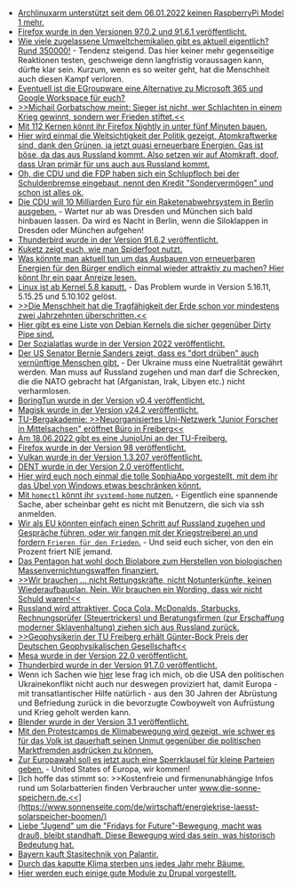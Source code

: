 * [Archlinuxarm unterstützt seit dem 06.01.2022 keinen RaspberryPi Model 1 mehr.](https://archlinuxarm.org/forum/viewtopic.php?f=7&t=15783&hilit=build+os)
* [Firefox wurde in den Versionen 97.0.2 und 91.6.1 veröffentlicht.](https://www.bleepingcomputer.com/news/security/mozilla-firefox-9702-fixes-two-actively-exploited-zero-day-bugs/)
* [Wie viele zugelassene Umweltchemikalien gibt es aktuell eigentlich? Rund 350000!](https://www.sonnenseite.com/de/umwelt/zahl-der-umweltchemikalien-wird-unbeherrschbar/) - Tendenz steigend. Das hier keiner mehr gegenseitige Reaktionen testen, geschweige denn langfristig voraussagen kann, dürfte klar sein. Kurzum, wenn es so weiter geht, hat die Menschheit auch diesen Kampf verloren.
* [Eventuell ist die EGroupware eine Alternative zu Microsoft 365 und Google Workspace für euch?](https://opensource.com/article/22/3/open-source-egroupware)
* [>>Michail Gorbatschow meint: Sieger ist nicht, wer Schlachten in einem Krieg gewinnt, sondern wer Frieden stiftet.<<](https://www.sonnenseite.com/de/franz-alt/kommentare-interviews/michail-gorbatschow-nie-wieder-krieg/)
* [Mit 112 Kernen könnt ihr Firefox Nightly in unter fünf Minuten bauen.](https://utcc.utoronto.ca/~cks/space/blog/linux/BigServerFastFirefoxBuild)
* [Hier wird einmal die Weitsichtigkeit der Politik gezeigt, Atomkraftwerke sind, dank den Grünen, ja jetzt quasi erneuerbare Energien. Gas ist böse, da das aus Russland kommt. Also setzen wir auf Atomkraft, doof, dass Uran primär für uns auch aus Russland kommt.](https://blog.fefe.de/?ts=9cdbb19e)
* [Oh, die CDU und die FDP haben sich ein Schlupfloch bei der Schuldenbremse eingebaut, nennt den Kredit "Sondervermögen" und schon ist alles ok.](https://blog.fefe.de/?ts=9cdbaa9d)
* [Die CDU will 10 Milliarden Euro für ein Raketenabwehrsystem in Berlin ausgeben.](https://blog.fefe.de/?ts=9cdbf754) - Wartet nur ab was Dresden und München sich bald hinbauen lassen. Da wird es Nacht in Berlin, wenn die Siloklappen in Dresden oder München aufgehen!
* [Thunderbird wurde in der Version 91.6.2 veröffentlicht.](https://www.borncity.com/blog/2022/03/07/thunderbird-version-91-6-2/)
* [Kuketz zeigt euch, wie man Spiderfoot nutzt.](https://www.kuketz-blog.de/spiderfoot-osint-tool-open-source-intelligence-zur-analyse-und-aufklaerung/)
* [Was könnte man aktuell tun um das Ausbauen von erneuerbaren Energien für den Bürger endlich einmal wieder attraktiv zu machen? Hier könnt Ihr ein paar Anreize lesen.](https://www.sonnenseite.com/de/politik/es-braucht-ein-erneuerbare-energien-notgesetz-een-zur-bekaempfung-der-energiekrise/)
* [Linux ist ab Kernel 5.8 kaputt.](https://www.borncity.com/blog/2022/03/08/dirty-pipe-linux-schwachstelle-ermglicht-root-zugriff/) - Das Problem wurde in Version 5.16.11, 5.15.25 und 5.10.102 gelöst.
* [>>Die Menschheit hat die Tragfähigkeit der Erde schon vor mindestens zwei Jahrzehnten überschritten.<<](https://www.sonnenseite.com/de/zukunft/club-of-rome-es-gibt-sie-die-grenzen-des-wachstums/)
* [Hier gibt es eine Liste von Debian Kernels die sicher gegenüber Dirty Pipe sind.](https://security-tracker.debian.org/tracker/CVE-2022-0847)
* [Der Sozialatlas wurde in der Version 2022 veröffentlicht.](https://www.sonnenseite.com/de/tipps/sozialatlas-zeigt-herausforderungen-fuer-den-sozialen-zusammenhalt/)
* [Der US Senator Bernie Sanders zeigt, dass es "dort drüben" auch vernünftige Menschen gibt.](https://weltnetz.tv/video/2598-us-senator-bernie-sanders-fordert-die-neutralitaet-der-ukraine) - Der Ukraine muss eine Nuetralität gewährt werden. Man muss auf Russland zugehen und man darf die Schrecken, die die NATO gebracht hat (Afganistan, Irak, Libyen etc.) nicht verharmlosen.
* [BoringTun wurde in der Version v0.4 veröffentlicht.](https://www.phoronix.com/scan.php?page=news_item&px=BoringTun-0.4-Released)
* [Magisk wurde in der Version v24.2 veröffentlicht.](https://github.com/topjohnwu/Magisk/releases/tag/v24.2)
* [TU-Bergakademie: >>Neuorganisiertes Uni-Netzwerk "Junior Forscher in Mittelsachsen" eröffnet Büro in Freiberg<<](https://tu-freiberg.de/presse/neuorganisiertes-uni-netzwerk-junior-forscher-in-mittelsachsen-eroeffnet-buero-in-freiberg)
* [Am 18.06.2022 gibt es eine JunioUni an der TU-Freiberg.](https://tu-freiberg.de/junioruni)
* [Firefox wurde in der Version 98 veröffentlicht.](https://lwn.net/Articles/887162/)
* [Vulkan wurde in der Version 1.3.207 veröffentlicht.](https://www.phoronix.com/scan.php?page=news_item&px=Vulkan-1.3.207-Released)
* [DENT wurde in der Version 2.0 veröffentlicht.](https://lwn.net/Articles/887213/)
* [Hier wird euch noch einmal die tolle SophiaApp vorgestellt, mit dem ihr das Übel von Windows etwas beschränken könnt.](https://4sysops.com/archives/sophiapp-tweak-windows-10-settings-with-a-gui/)
* [Mit `homectl` könnt ihr `systemd-home` nutzen.](https://opensource.com/article/22/3/manage-users-home-directory-systemd-homed) - Eigentlich eine spannende Sache, aber scheinbar geht es nicht mit Benutzern, die sich via ssh anmelden.
* [Wir als EU könnten einfach einen Schritt auf Russland zugehen und Gespräche führen, oder wir fangen mit der Kriegstreiberei an und fordern `Frieren für den Frieden`.](https://blog.fefe.de/?ts=9cd65876) - Und seid euch sicher, von den ein Prozent friert NIE jemand.
* [Das Pentagon hat wohl doch Biolabore zum Herstellen von biologischen Massenvernichtungswaffen finanziert.](https://blog.fefe.de/?ts=9cd65613)
* [>>Wir brauchen ... nicht Rettungskräfte, nicht Notunterkünfte, keinen Wiederaufbauplan. Nein. Wir brauchen ein Wording, dass wir nicht Schuld waren!<<](https://blog.fefe.de/?ts=9cd649f1)
* [Russland wird attraktiver, Coca Cola, McDonalds, Starbucks, Rechnungsprüfer (Steuertrickers) und Beratungsfirmen (zur Erschaffung moderner Sklavenhaltung) ziehen sich aus Russland zurück.](https://blog.fefe.de/?ts=9cd93319)
* [>>Geophysikerin der TU Freiberg erhält Günter-Bock Preis der Deutschen Geophysikalischen Gesellschaft<<](https://tu-freiberg.de/presse/geophysikerin-der-tu-freiberg-erhaelt-guenter-bock-preis-der-deutschen-geophysikalischen-gese)
* [Mesa wurde in der Version 22.0 veröffentlicht.](https://www.phoronix.com/scan.php?page=news_item&px=Mesa-22.0-Released)
* [Thunderbird wurde in der Version 91.7.0 veröffentlicht.](https://www.borncity.com/blog/2022/03/09/thunderbird-version-91-7-0/)
* Wenn ich Sachen wie [hier](https://verfassungsblog.de/ausgesetzte-wehrpflicht/) lese frag ich mich, ob die USA den politischen Ukrainekonflikt nicht auch nur deswegen proviziert hat, damit Europa - mit transatlantischer Hilfe natürlich - aus den 30 Jahren der Abrüstung und Befriedung zurück in die bevorzugte Cowboywelt von Aufrüstung und Krieg geholt werden kann.
* [Blender wurde in der Version 3.1 veröffentlicht.](https://lwn.net/Articles/887359/)
* [Mit den Protestcamps de Klimabewegung wird gezeigt, wie schwer es für das Volk ist dauerhaft seinen Unmut gegenüber die politischen Marktfremden asdrücken zu können.](https://freiheitsrechte.org/klimacamps/)
* [Zur Europawahl soll es jetzt auch eine Sperrklausel für kleine Parteien geben.](https://www.patrick-breyer.de/affront-gegen-bundesverfassungsgericht-sperrklausel-zur-europawahl-soll-ueber-bruessel-durchgedrueckt-werden/) - United States of Europa, wir kommen!
* [Ich hoffe das stimmt so: >>Kostenfreie und firmenunabhängige Infos rund um Solarbatterien finden Verbraucher unter www.die-sonne-speichern.de.<<](https://www.sonnenseite.com/de/wirtschaft/energiekrise-laesst-solarspeicher-boomen/)
* [Liebe "Jugend" um die "Fridays for Future"-Bewegung, macht was drauß, bleibt standhaft. Diese Bewegung wird das sein, was historisch Bedeutung hat.](https://freiheitsrechte.org/klimacamps-interview-luca-salis/)
* [Bayern kauft Stasitechnik von Palantir.](https://netzpolitik.org/2022/umstrittener-ueberwachungskonzern-bayerns-polizei-setzt-bald-software-von-palantir-ein/)
* [Durch das kaputte Klima sterben uns jedes Jahr mehr Bäume.](https://www.sonnenseite.com/de/umwelt/waldverluste-beispiellos/)
* [Hier werden euch einige gute Module zu Drupal vorgestellt.](https://opensource.com/article/22/3/drupal-advanced-blogging-platform)
